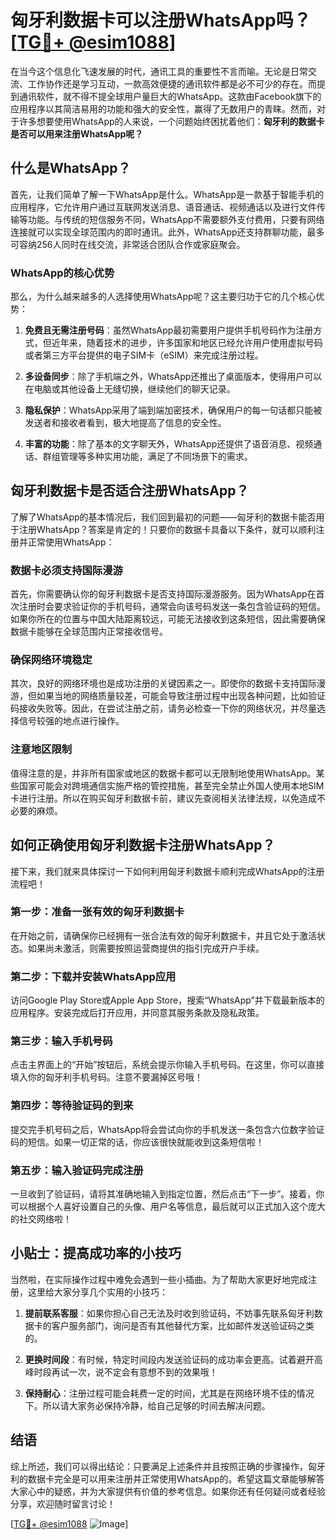 # 匈牙利数据卡可以注册WhatsApp吗？[[TG💪+ @esim1088](https://t.me/s/esim1088)]

在当今这个信息化飞速发展的时代，通讯工具的重要性不言而喻。无论是日常交流、工作协作还是学习互动，一款高效便捷的通讯软件都是必不可少的存在。而提到通讯软件，就不得不提全球用户量巨大的WhatsApp。这款由Facebook旗下的应用程序以其简洁易用的功能和强大的安全性，赢得了无数用户的青睐。然而，对于许多想要使用WhatsApp的人来说，一个问题始终困扰着他们：**匈牙利的数据卡是否可以用来注册WhatsApp呢？**

## 什么是WhatsApp？

首先，让我们简单了解一下WhatsApp是什么。WhatsApp是一款基于智能手机的应用程序，它允许用户通过互联网发送消息、语音通话、视频通话以及进行文件传输等功能。与传统的短信服务不同，WhatsApp不需要额外支付费用，只要有网络连接就可以实现全球范围内的即时通讯。此外，WhatsApp还支持群聊功能，最多可容纳256人同时在线交流，非常适合团队合作或家庭聚会。

### WhatsApp的核心优势

那么，为什么越来越多的人选择使用WhatsApp呢？这主要归功于它的几个核心优势：

1. **免费且无需注册号码**：虽然WhatsApp最初需要用户提供手机号码作为注册方式，但近年来，随着技术的进步，许多国家和地区已经允许用户使用虚拟号码或者第三方平台提供的电子SIM卡（eSIM）来完成注册过程。
   
2. **多设备同步**：除了手机端之外，WhatsApp还推出了桌面版本，使得用户可以在电脑或其他设备上无缝切换，继续他们的聊天记录。
   
3. **隐私保护**：WhatsApp采用了端到端加密技术，确保用户的每一句话都只能被发送者和接收者看到，极大地提高了信息的安全性。
   
4. **丰富的功能**：除了基本的文字聊天外，WhatsApp还提供了语音消息、视频通话、群组管理等多种实用功能，满足了不同场景下的需求。

## 匈牙利数据卡是否适合注册WhatsApp？

了解了WhatsApp的基本情况后，我们回到最初的问题——匈牙利的数据卡能否用于注册WhatsApp？答案是肯定的！只要你的数据卡具备以下条件，就可以顺利注册并正常使用WhatsApp：

### 数据卡必须支持国际漫游

首先，你需要确认你的匈牙利数据卡是否支持国际漫游服务。因为WhatsApp在首次注册时会要求验证你的手机号码，通常会向该号码发送一条包含验证码的短信。如果你所在的位置与中国大陆距离较远，可能无法接收到这条短信，因此需要确保数据卡能够在全球范围内正常接收信号。

### 确保网络环境稳定

其次，良好的网络环境也是成功注册的关键因素之一。即使你的数据卡支持国际漫游，但如果当地的网络质量较差，可能会导致注册过程中出现各种问题，比如验证码接收失败等。因此，在尝试注册之前，请务必检查一下你的网络状况，并尽量选择信号较强的地点进行操作。

### 注意地区限制

值得注意的是，并非所有国家或地区的数据卡都可以无限制地使用WhatsApp。某些国家可能会对跨境通信实施严格的管控措施，甚至完全禁止外国人使用本地SIM卡进行注册。所以在购买匈牙利数据卡前，建议先查阅相关法律法规，以免造成不必要的麻烦。

## 如何正确使用匈牙利数据卡注册WhatsApp？

接下来，我们就来具体探讨一下如何利用匈牙利数据卡顺利完成WhatsApp的注册流程吧！

### 第一步：准备一张有效的匈牙利数据卡

在开始之前，请确保你已经拥有一张合法有效的匈牙利数据卡，并且它处于激活状态。如果尚未激活，则需要按照运营商提供的指引完成开户手续。

### 第二步：下载并安装WhatsApp应用

访问Google Play Store或Apple App Store，搜索“WhatsApp”并下载最新版本的应用程序。安装完成后打开应用，并同意其服务条款及隐私政策。

### 第三步：输入手机号码

点击主界面上的“开始”按钮后，系统会提示你输入手机号码。在这里，你可以直接填入你的匈牙利手机号码。注意不要漏掉区号哦！

### 第四步：等待验证码的到来

提交完手机号码之后，WhatsApp将会尝试向你的手机发送一条包含六位数字验证码的短信。如果一切正常的话，你应该很快就能收到这条短信啦！

### 第五步：输入验证码完成注册

一旦收到了验证码，请将其准确地输入到指定位置，然后点击“下一步”。接着，你可以根据个人喜好设置自己的头像、用户名等信息，最后就可以正式加入这个庞大的社交网络啦！

## 小贴士：提高成功率的小技巧

当然啦，在实际操作过程中难免会遇到一些小插曲。为了帮助大家更好地完成注册，这里给大家分享几个实用的小技巧：

1. **提前联系客服**：如果你担心自己无法及时收到验证码，不妨事先联系匈牙利数据卡的客户服务部门，询问是否有其他替代方案，比如邮件发送验证码之类的。

2. **更换时间段**：有时候，特定时间段内发送验证码的成功率会更高。试着避开高峰时段再试一次，说不定会有意想不到的效果哦！

3. **保持耐心**：注册过程可能会耗费一定的时间，尤其是在网络环境不佳的情况下。所以请大家务必保持冷静，给自己足够的时间去解决问题。

## 结语

综上所述，我们可以得出结论：只要满足上述条件并且按照正确的步骤操作，匈牙利的数据卡完全是可以用来注册并正常使用WhatsApp的。希望这篇文章能够解答大家心中的疑惑，并为大家提供有价值的参考信息。如果你还有任何疑问或者经验分享，欢迎随时留言讨论！

[[TG💪+ @esim1088](https://t.me/s/esim1088) ![Image](https://i.postimg.cc/4NQfJmqS/Snipaste-2025-05-13-00-14-12.png)]
